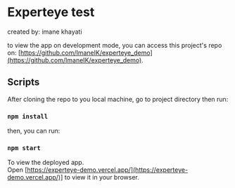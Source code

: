 # Experteye test

created by: imane khayati

to view the app on development mode, you can access this project's repo on: [https://github.com/ImaneIK/experteye_demo](https://github.com/ImaneIK/experteye_demo).

## Scripts

After cloning the repo to you local machine, go to project directory then run:

### `npm install`

then, you can run:

### `npm start`

To view the deployed app.\
Open [https://experteye-demo.vercel.app/](https://experteye-demo.vercel.app/)] to view it in your browser.
